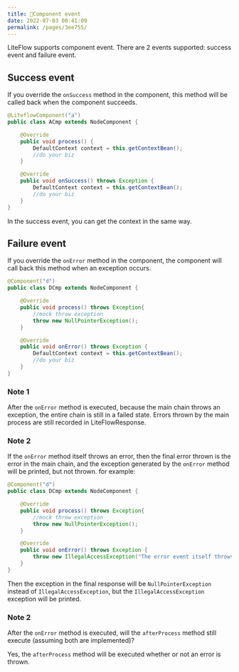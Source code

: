 ```yaml
---
title: 🥝Component event
date: 2022-07-03 00:41:09
permalink: /pages/3ee755/
---
```


LiteFlow supports component event. There are 2 events supported: success event and failure event.

## Success event

If you override the `onSuccess` method in the component, this method will be called back when the component succeeds.

```java
@LiteflowComponent("a")
public class ACmp extends NodeComponent {

	@Override
	public void process() {
		DefaultContext context = this.getContextBean();
		//do your biz
	}

	@Override
	public void onSuccess() throws Exception {
		DefaultContext context = this.getContextBean();
		//do your biz
	}
}
```

In the success event, you can get the context in the same way.

## Failure event

If you override the `onError` method in the component, the component will call back this method when an exception occurs.

```java
@Component("d")
public class DCmp extends NodeComponent {

	@Override
	public void process() throws Exception{
		//mock throw exception
		throw new NullPointerException();
	}

	@Override
	public void onError() throws Exception {
		DefaultContext context = this.getContextBean();
		//do your biz
	}
}
```

### Note 1

After the `onError` method is executed, because the main chain throws an exception, the entire chain is still in a failed state. Errors thrown by the main process are still recorded in LiteFlowResponse.

### Note 2

If the `onError` method itself throws an error, then the final error thrown is the error in the main chain, and the exception generated by the `onError` method will be printed, but not thrown. for example:

```java
@Component("d")
public class DCmp extends NodeComponent {

	@Override
	public void process() throws Exception{
		//mock throw exception
		throw new NullPointerException();
	}

	@Override
	public void onError() throws Exception {
		throw new IllegalAccessException("The error event itself throws an exception");
	}
}
```

Then the exception in the final response will be `NullPointerException` instead of `IllegalAccessException`, but the `IllegalAccessException` exception will be printed.

### Note 2

After the `onError` method is executed, will the `afterProcess` method still execute (assuming both are implemented)?

Yes, the `afterProcess` method will be executed whether or not an error is thrown.